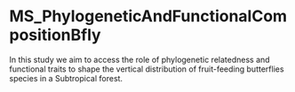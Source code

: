 # MS_PhylogeneticAndFunctionalCompositionBfly
In this study we aim to access the role of phylogenetic relatedness and functional traits to shape the vertical distribution of fruit-feeding butterflies species in a Subtropical forest.
